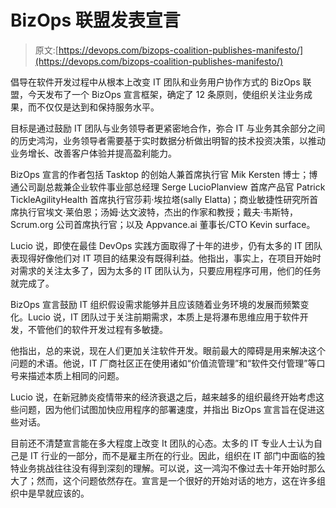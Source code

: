 # BizOps 联盟发表宣言

> 原文:[https://devops.com/bizops-coalition-publishes-manifesto/](https://devops.com/bizops-coalition-publishes-manifesto/)

倡导在软件开发过程中从根本上改变 IT 团队和业务用户协作方式的 BizOps 联盟，今天发布了一个 BizOps 宣言框架，确定了 12 条原则，使组织关注业务成果，而不仅仅是达到和保持服务水平。

目标是通过鼓励 IT 团队与业务领导者更紧密地合作，弥合 IT 与业务其余部分之间的历史鸿沟，业务领导者需要基于实时数据分析做出明智的技术投资决策，以推动业务增长、改善客户体验并提高盈利能力。

BizOps 宣言的作者包括 Tasktop 的创始人兼首席执行官 Mik Kersten 博士；博通公司副总裁兼企业软件事业部总经理 Serge LucioPlanview 首席产品官 Patrick TickleAgilityHealth 首席执行官莎莉·埃拉塔(sally Elatta)；商业敏捷性研究所首席执行官埃文·莱伯恩；汤姆·达文波特，杰出的作家和教授；戴夫·韦斯特，Scrum.org 公司首席执行官；以及 Appvance.ai 董事长/CTO Kevin surface。

Lucio 说，即使在最佳 DevOps 实践方面取得了十年的进步，仍有太多的 IT 团队表现得好像他们对 IT 项目的结果没有既得利益。他指出，事实上，在项目开始时对需求的关注太多了，因为太多的 IT 团队认为，只要应用程序可用，他们的任务就完成了。

BizOps 宣言鼓励 IT 组织假设需求能够并且应该随着业务环境的发展而频繁变化。Lucio 说，IT 团队过于关注前期需求，本质上是将瀑布思维应用于软件开发，不管他们的软件开发过程有多敏捷。

他指出，总的来说，现在人们更加关注软件开发。眼前最大的障碍是用来解决这个问题的术语。他说，IT 厂商社区正在使用诸如“价值流管理”和“软件交付管理”等口号来描述本质上相同的问题。

Lucio 说，在新冠肺炎疫情带来的经济衰退之后，越来越多的组织最终开始考虑这些问题，因为他们试图加快应用程序的部署速度，并指出 BizOps 宣言旨在促进这些对话。

目前还不清楚宣言能在多大程度上改变 It 团队的心态。太多的 IT 专业人士认为自己是 IT 行业的一部分，而不是雇主所在的行业。因此，组织在 IT 部门中面临的独特业务挑战往往没有得到深刻的理解。可以说，这一鸿沟不像过去十年开始时那么大了；然而，这个问题依然存在。宣言是一个很好的开始对话的地方，这在许多组织中是早就应该的。